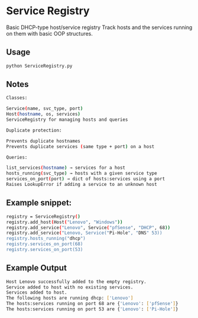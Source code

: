 # Service Registry
Basic DHCP-type host/service registry
Track hosts and the services running on them with basic OOP structures.

## Usage
```bash
python ServiceRegistry.py
```

## Notes
```bash
Classes:

Service(name, svc_type, port)  
Host(hostname, os, services)  
ServiceRegistry for managing hosts and queries    

Duplicate protection:

Prevents duplicate hostnames  
Prevents duplicate services (same type + port) on a host  

Queries:

list_services(hostname) → services for a host  
hosts_running(svc_type) → hosts with a given service type  
services_on_port(port) → dict of hosts:services using a port  
Raises LookupError if adding a service to an unknown host  
```

## Example snippet:
```bash
registry = ServiceRegistry()
registry.add_host(Host("Lenovo", "Windows"))
registry.add_service("Lenovo", Service("pfSense", "DHCP", 68))
registry.add_service("Lenovo, Service("Pi-Hole", "DNS" 53))
registry.hosts_running("dhcp")
registry.services_on_port(68)
registry.services_on_port(53)
```
## Example Output
```bash
Host Lenovo successfully added to the empty registry.
Service added to host with no existing services.
Services added to host.
The following hosts are running dhcp: ['Lenovo']
The hosts:services running on port 68 are {'Lenovo': ['pfSense']}
The hosts:services running on port 53 are {'Lenovo': ['Pi-Hole']}
```
